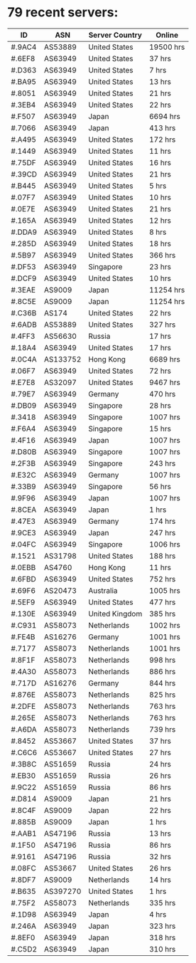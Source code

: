# 79 recent servers:

| ID | ASN | Server Country | Online |
| ------ | ------ | ------ | ------ |
| #.9AC4 | AS53889 | United States | 19500 hrs |
| #.6EF8 | AS63949 | United States | 37 hrs |
| #.D363 | AS63949 | United States | 7 hrs |
| #.BA95 | AS63949 | United States | 13 hrs |
| #.8051 | AS63949 | United States | 21 hrs |
| #.3EB4 | AS63949 | United States | 22 hrs |
| #.F507 | AS63949 | Japan | 6694 hrs |
| #.7066 | AS63949 | Japan | 413 hrs |
| #.A495 | AS63949 | United States | 172 hrs |
| #.1449 | AS63949 | United States | 11 hrs |
| #.75DF | AS63949 | United States | 16 hrs |
| #.39CD | AS63949 | United States | 21 hrs |
| #.B445 | AS63949 | United States | 5 hrs |
| #.07F7 | AS63949 | United States | 10 hrs |
| #.0E7E | AS63949 | United States | 21 hrs |
| #.165A | AS63949 | United States | 12 hrs |
| #.DDA9 | AS63949 | United States | 8 hrs |
| #.285D | AS63949 | United States | 18 hrs |
| #.5B97 | AS63949 | United States | 366 hrs |
| #.DF53 | AS63949 | Singapore | 23 hrs |
| #.DCF9 | AS63949 | United States | 10 hrs |
| #.3EAE | AS9009 | Japan | 11254 hrs |
| #.8C5E | AS9009 | Japan | 11254 hrs |
| #.C36B | AS174 | United States | 22 hrs |
| #.6ADB | AS53889 | United States | 327 hrs |
| #.4FF3 | AS56630 | Russia | 17 hrs |
| #.18A4 | AS63949 | United States | 17 hrs |
| #.0C4A | AS133752 | Hong Kong | 6689 hrs |
| #.06F7 | AS63949 | United States | 72 hrs |
| #.E7E8 | AS32097 | United States | 9467 hrs |
| #.79E7 | AS63949 | Germany | 470 hrs |
| #.DB09 | AS63949 | Singapore | 28 hrs |
| #.3418 | AS63949 | Singapore | 1007 hrs |
| #.F6A4 | AS63949 | Singapore | 15 hrs |
| #.4F16 | AS63949 | Japan | 1007 hrs |
| #.D80B | AS63949 | Singapore | 1007 hrs |
| #.2F3B | AS63949 | Singapore | 243 hrs |
| #.E32C | AS63949 | Germany | 1007 hrs |
| #.33B9 | AS63949 | Singapore | 56 hrs |
| #.9F96 | AS63949 | Japan | 1007 hrs |
| #.8CEA | AS63949 | Japan | 1 hrs |
| #.47E3 | AS63949 | Germany | 174 hrs |
| #.9CE3 | AS63949 | Japan | 247 hrs |
| #.04FC | AS63949 | Singapore | 1006 hrs |
| #.1521 | AS31798 | United States | 188 hrs |
| #.0EBB | AS4760 | Hong Kong | 11 hrs |
| #.6FBD | AS63949 | United States | 752 hrs |
| #.69F6 | AS20473 | Australia | 1005 hrs |
| #.5EF9 | AS63949 | United States | 477 hrs |
| #.130E | AS63949 | United Kingdom | 385 hrs |
| #.C931 | AS58073 | Netherlands | 1002 hrs |
| #.FE4B | AS16276 | Germany | 1001 hrs |
| #.7177 | AS58073 | Netherlands | 1001 hrs |
| #.8F1F | AS58073 | Netherlands | 998 hrs |
| #.4A30 | AS58073 | Netherlands | 886 hrs |
| #.717D | AS16276 | Germany | 844 hrs |
| #.876E | AS58073 | Netherlands | 825 hrs |
| #.2DFE | AS58073 | Netherlands | 763 hrs |
| #.265E | AS58073 | Netherlands | 763 hrs |
| #.A6DA | AS58073 | Netherlands | 739 hrs |
| #.8452 | AS53667 | United States | 37 hrs |
| #.C6C6 | AS53667 | United States | 27 hrs |
| #.3B8C | AS51659 | Russia | 24 hrs |
| #.EB30 | AS51659 | Russia | 26 hrs |
| #.9C22 | AS51659 | Russia | 86 hrs |
| #.D814 | AS9009 | Japan | 21 hrs |
| #.8C4F | AS9009 | Japan | 22 hrs |
| #.885B | AS9009 | Japan | 1 hrs |
| #.AAB1 | AS47196 | Russia | 13 hrs |
| #.1F50 | AS47196 | Russia | 86 hrs |
| #.9161 | AS47196 | Russia | 32 hrs |
| #.08FC | AS53667 | United States | 26 hrs |
| #.8DF7 | AS9009 | Netherlands | 14 hrs |
| #.B635 | AS397270 | United States | 1 hrs |
| #.75F2 | AS58073 | Netherlands | 335 hrs |
| #.1D98 | AS63949 | Japan | 4 hrs |
| #.246A | AS63949 | Japan | 323 hrs |
| #.8EF0 | AS63949 | Japan | 318 hrs |
| #.C5D2 | AS63949 | Japan | 310 hrs |

